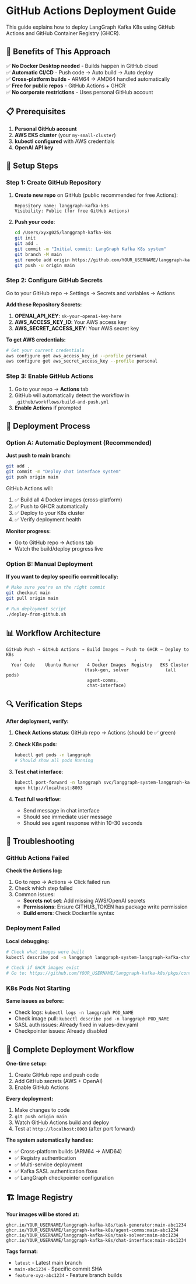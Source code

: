 # GitHub Actions Deployment Guide

This guide explains how to deploy LangGraph Kafka K8s using GitHub Actions and GitHub Container Registry (GHCR).

## 🎯 Benefits of This Approach

✅ **No Docker Desktop needed** - Builds happen in GitHub cloud  
✅ **Automatic CI/CD** - Push code → Auto build → Auto deploy  
✅ **Cross-platform builds** - ARM64 → AMD64 handled automatically  
✅ **Free for public repos** - GitHub Actions + GHCR  
✅ **No corporate restrictions** - Uses personal GitHub account  

## 📋 Prerequisites

1. **Personal GitHub account**
2. **AWS EKS cluster** (your `my-small-cluster`)
3. **kubectl configured** with AWS credentials
4. **OpenAI API key**

## 🔧 Setup Steps

### Step 1: Create GitHub Repository

1. **Create new repo** on GitHub (public recommended for free Actions):
   ```
   Repository name: langgraph-kafka-k8s
   Visibility: Public (for free GitHub Actions)
   ```

2. **Push your code**:
   ```bash
   cd /Users/xyxg025/langgraph-kafka-k8s
   git init
   git add .
   git commit -m "Initial commit: LangGraph Kafka K8s system"
   git branch -M main
   git remote add origin https://github.com/YOUR_USERNAME/langgraph-kafka-k8s.git
   git push -u origin main
   ```

### Step 2: Configure GitHub Secrets

Go to your GitHub repo → Settings → Secrets and variables → Actions

**Add these Repository Secrets:**

1. **OPENAI_API_KEY**: `sk-your-openai-key-here`
2. **AWS_ACCESS_KEY_ID**: Your AWS access key
3. **AWS_SECRET_ACCESS_KEY**: Your AWS secret key

**To get AWS credentials:**
```bash
# Get your current credentials
aws configure get aws_access_key_id --profile personal
aws configure get aws_secret_access_key --profile personal
```

### Step 3: Enable GitHub Actions

1. Go to your repo → **Actions** tab
2. GitHub will automatically detect the workflow in `.github/workflows/build-and-push.yml`
3. **Enable Actions** if prompted

## 🚀 Deployment Process

### Option A: Automatic Deployment (Recommended)

**Just push to main branch:**
```bash
git add .
git commit -m "Deploy chat interface system"
git push origin main
```

GitHub Actions will:
1. ✅ Build all 4 Docker images (cross-platform)
2. ✅ Push to GHCR automatically  
3. ✅ Deploy to your K8s cluster
4. ✅ Verify deployment health

**Monitor progress:**
- Go to GitHub repo → Actions tab
- Watch the build/deploy progress live

### Option B: Manual Deployment

**If you want to deploy specific commit locally:**
```bash
# Make sure you're on the right commit
git checkout main
git pull origin main

# Run deployment script
./deploy-from-github.sh
```

## 📊 Workflow Architecture

```
GitHub Push → GitHub Actions → Build Images → Push to GHCR → Deploy to K8s
     ↓              ↓              ↓             ↓            ↓
  Your Code    Ubuntu Runner   4 Docker Images  Registry   EKS Cluster
                              (task-gen, solver              (all pods)
                               agent-comms, 
                               chat-interface)
```

## 🔍 Verification Steps

**After deployment, verify:**

1. **Check Actions status**: GitHub repo → Actions (should be ✅ green)

2. **Check K8s pods**:
   ```bash
   kubectl get pods -n langgraph
   # Should show all pods Running
   ```

3. **Test chat interface**:
   ```bash
   kubectl port-forward -n langgraph svc/langgraph-system-langgraph-kafka-chat-interface 8003:8003 &
   open http://localhost:8003
   ```

4. **Test full workflow**:
   - Send message in chat interface
   - Should see immediate user message
   - Should see agent response within 10-30 seconds

## 🐛 Troubleshooting

### GitHub Actions Failed

**Check the Actions log:**
1. Go to repo → Actions → Click failed run
2. Check which step failed
3. Common issues:
   - **Secrets not set**: Add missing AWS/OpenAI secrets
   - **Permissions**: Ensure GITHUB_TOKEN has package write permission
   - **Build errors**: Check Dockerfile syntax

### Deployment Failed

**Local debugging:**
```bash
# Check what images were built
kubectl describe pod -n langgraph langgraph-system-langgraph-kafka-chat-interface-xxx

# Check if GHCR images exist
# Go to: https://github.com/YOUR_USERNAME/langgraph-kafka-k8s/pkgs/container/langgraph-kafka-k8s%2Fchat-interface
```

### K8s Pods Not Starting

**Same issues as before:**
- Check logs: `kubectl logs -n langgraph POD_NAME`
- Check image pull: `kubectl describe pod -n langgraph POD_NAME`
- SASL auth issues: Already fixed in values-dev.yaml
- Checkpointer issues: Already disabled

## 🎯 Complete Deployment Workflow

**One-time setup:**
1. Create GitHub repo and push code
2. Add GitHub secrets (AWS + OpenAI)
3. Enable GitHub Actions

**Every deployment:**
1. Make changes to code
2. `git push origin main`
3. Watch GitHub Actions build and deploy
4. Test at `http://localhost:8003` (after port forward)

**The system automatically handles:**
- ✅ Cross-platform builds (ARM64 → AMD64)
- ✅ Registry authentication
- ✅ Multi-service deployment
- ✅ Kafka SASL authentication fixes
- ✅ LangGraph checkpointer configuration

## 🏗️ Image Registry

**Your images will be stored at:**
```
ghcr.io/YOUR_USERNAME/langgraph-kafka-k8s/task-generator:main-abc1234
ghcr.io/YOUR_USERNAME/langgraph-kafka-k8s/agent-comms:main-abc1234  
ghcr.io/YOUR_USERNAME/langgraph-kafka-k8s/task-solver:main-abc1234
ghcr.io/YOUR_USERNAME/langgraph-kafka-k8s/chat-interface:main-abc1234
```

**Tags format:**
- `latest` - Latest main branch
- `main-abc1234` - Specific commit SHA
- `feature-xyz-abc1234` - Feature branch builds
